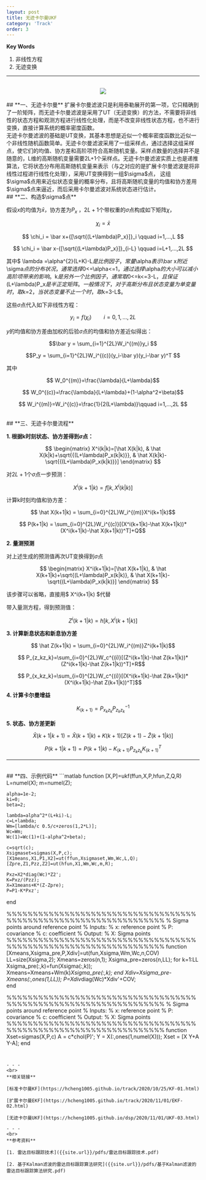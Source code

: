 ```yaml
---
layout: post
title: 无迹卡尔曼UKF
category: 'Track'
order: 3
---
```


**Key Words**
1. 非线性方程
2. 无迹变换


- - -

<br>
<div align=center>
<img src="{{site.url}}/images/ukf-01.jpg"/>
</div>

<br>
## **一、无迹卡尔曼**
扩展卡尔曼滤波只是利用泰勒展开的第一项，它只精确到了一阶矩阵，而无迹卡尔曼滤波是采用了UT（无迹变换）的方法，不需要将非线性的状态方程和观测方程进行线性化处理，而是不改变非线性状态方程，也不进行变换，直接计算系统的概率密度函数。

<br>
无迹卡尔曼滤波的基础是UT变换，其基本思想是近似一个概率密度函数比近似一个非线性随机函数简单。无迹卡尔曼滤波采用了一组采样点，通过选择这组采样点，使它们的均值、协方差和高阶项符合高斯随机变量。采样点数量的选择并不是随意的，L维的高斯随机变量需要2L+1个采样点。无迹卡尔曼滤波实质上也是递推算法，它将状态分布用高斯随机变量来表示（与之对应的是扩展卡尔曼滤波是将非线性过程进行线性化处理），采用UT变换得到一组$\sigma$点， 这组$\sigma$点用来近似状态变量的概率分布，且将高斯随机变量的均值和协方差用$\sigma$点来逼近，而后采用卡尔曼滤波对系统状态进行估计。

<br>
## **二、构造$\sigma$点**

假设$x$的均值为$\bar x$，协方差为$P_x$ ，$2L+1$个带权重的$\sigma$点构成如下矩阵$\chi$，

$$ \chi_i = \bar x $$

$$ \chi_i = \bar x+{[\sqrt{(L+\lambda)P_x}]}_i \qquad i=1,...,L $$

$$ \chi_i = \bar x-{[\sqrt{(L+\lambda)P_x}]}_{i-L} \qquad i=L+1,...,2L $$

其中$ \lambda =\alpha^{2}(L+K)-L$是比例因子，常量$\alpha$表示$\bar x$附近$\sigma$点的分布状况，通常选择$0<=\alpha<=1$，通过选择$\alpha$的大小可以减小高阶项带来的影响。$k$是另外一 个比例因子，通常取$0<=k<=3-L$，且保证$(L+\lambda)P_x$是半正定矩阵。一般情 况下，对于高斯分布且状态变量为单变量时，取$k=2$，当状态变量不止一个时， 取$k=3-L$。

这些$\sigma$点代入如下非线性方程：

$$ y_i=f{({\chi_i})} \qquad i=0,1,...,2L$$

$y$的均值和协方差由加权的后验$\sigma$点的均值和协方差近似得出：

$$\bar y = \sum_{i=1}^{2L}W_i^{(m)}y_i $$

$$P_y = \sum_{i=1}^{2L}W_i^{(c)}(y_i-\bar y)(y_i-\bar y)^T $$

其中

$$ W_0^{(m)}=\frac{\lambda}{L+\lambda}$$

$$ W_0^{(c)}=\frac{\lambda}{L+\lambda}+(1-\alpha^2+\beta)$$

$$ W_i^{(m)}=W_i^{(c)}=\frac{1}{2(L+\lambda)}\qquad i=1,...,2L $$


<br>
## **三、无迹卡尔曼流程**

**1. 根据k时刻状态、协方差得到$\sigma$点：**

$$
\begin{matrix}
X^i(k|k)=[\hat X(k|k), & \hat X(k|k)+\sqrt{{(L+\lambda)P_x(k|k)}}, & \hat X(k|k)-\sqrt{{(L+\lambda)P_x(k|k)}}]
\end{matrix}
$$

对$2L+1$个$\sigma$点一步预测：

$$ X^i(k+1|k)=f{[k,X^i(k|k)]}$$

计算k时刻均值和协方差：

$$ \hat X(k+1|k) = \sum_{i=0}^{2L}W_i^{(m)}X^i(k+1|k)$$

$$ P(k+1|k) = \sum_{i=0}^{2L}W_i^{(c)}[(X^i(k+1|k)-\hat X(k+1|k))*(X^i(k+1|k)-\hat X(k+1|k))^T]+Q$$

**2. 量测预测**

对上述生成的预测值再次UT变换得到$\sigma$点

$$
\begin{matrix}
X^i(k+1|k)=[\hat X(k+1|k), & \hat X(k+1|k)+\sqrt{(L+\lambda)P_x(k|k)}, & \hat X(k+1|k)-\sqrt{(L+\lambda)P_x(k|k)}]
\end{matrix}
$$

该步骤可以省略，直接用$ X^i(k+1|k) $代替

带入量测方程，得到预测值：

$$ Z^i(k+1|k)=h{[k,X^i(k+1|k)]}$$

**3. 计算新息状态和新息协方差**

$$ \hat Z(k+1|k) = \sum_{i=0}^{2L}W_i^{(m)}Z^i(k+1|k)$$

$$ P_{z_kz_k}=\sum_{i=0}^{2L}W_c^{(i)}[(Z^i(k+1|k)-\hat Z(k+1|k))*(Z^i(k+1|k)-\hat Z(k+1|k))^T]+R$$

$$ P_{x_kz_k}=\sum_{i=0}^{2L}W_c^{(i)}[(X^i(k+1|k)-\hat Z(k+1|k))*(X^i(k+1|k)-\hat Z(k+1|k))^T]$$


**4. 计算卡尔曼增益**

$$ {K}_{({k+1})}=P_{x_kz_k}P_{z_kz_k}^{-1}$$


**5. 状态、协方差更新**

$$ \hat{X}({k+1|k+1})=\hat{X}({k+1|k})+{K}({k+1})[Z(k+1)-\hat Z(k+1|k)]$$

$$ {P}({k+1|k+1})=P(k+1|k)-	{K}_{({k+1})}P_{z_kz_k}{K}_{({k+1})}^T$$

- - -
<br>
## **四、示例代码**
```matlab
function [X,P]=ukf(ffun,X,P,hfun,Z,Q,R)
    L=numel(X);  
    m=numel(Z);  

    alpha=1e-2;
    ki=0;
    beta=2;

    lambda=alpha^2*(L+ki)-L; 
    c=L+lambda;              
    Wm=[lambda/c 0.5/c+zeros(1,2*L)]; 
    Wc=Wm;
    Wc(1)=Wc(1)+(1-alpha^2+beta);

    c=sqrt(c);
    Xsigmaset=sigmas(X,P,c); 
    [X1means,X1,P1,X2]=ut(ffun,Xsigmaset,Wm,Wc,L,Q);   
    [Zpre,Z1,Pzz,Z2]=ut(hfun,X1,Wm,Wc,m,R);

    Pxz=X2*diag(Wc)*Z2';
    K=Pxz/(Pzz); 
    X=X1means+K*(Z-Zpre);   
    P=P1-K*Pxz';           
end

%%%%%%%%%%%%%%%%%%%%%%%%%%%%%%%%%%%%%%%%%%%%%%%%%%%%%%%%%%%%%%%%%%
% Sigma points around reference point
% Inputs:
%   x: reference point
%   P: covariance
%   c: coefficient
% Output:
%   X: Sigma points
%%%%%%%%%%%%%%%%%%%%%%%%%%%%%%%%%%%%%%%%%%%%%%%%%%%%%%%%%%%%%%%%%%
function [Xmeans,Xsigma_pre,P,Xdiv]=ut(fun,Xsigma,Wm,Wc,n,COV)
    LL=size(Xsigma,2);
    Xmeans=zeros(n,1);
    Xsigma_pre=zeros(n,LL);
    for k=1:LL
        Xsigma_pre(:,k)=fun(Xsigma(:,k));  
        Xmeans=Xmeans+Wm(k)*Xsigma_pre(:,k); 
    end
    Xdiv=Xsigma_pre-Xmeans(:,ones(1,LL));
    P=Xdiv*diag(Wc)*Xdiv'+COV;              
end

%%%%%%%%%%%%%%%%%%%%%%%%%%%%%%%%%%%%%%%%%%%%%%%%%%%%%%%%%%%%%%%%%%
% Sigma points around reference point
% Inputs:
%   x: reference point
%   P: covariance
%   c: coefficient
% Output:
%   X: Sigma points
%%%%%%%%%%%%%%%%%%%%%%%%%%%%%%%%%%%%%%%%%%%%%%%%%%%%%%%%%%%%%%%%%%
function Xset=sigmas(X,P,c)
    A = c*chol(P)';
    Y = X(:,ones(1,numel(X)));
    Xset = [X Y+A Y-A];
end
```


- - -
<br>
**相关链接**

[标准卡尔曼KF](https://hcheng1005.github.io/track/2020/10/25/KF-01.html)

[扩展卡尔曼EKF](https://hcheng1005.github.io/track/2020/11/01/EKF-02.html)

[无迹卡尔曼UKF](https://hcheng1005.github.io/dsp/2020/11/01/UKF-03.html)

- - -
<br>
**参考资料**

[1. 雷达目标跟踪技术]({{site.url}}/pdfs/雷达目标跟踪技术.pdf)

[2. 基于Kalman滤波的雷达目标跟踪算法研究]({{site.url}}/pdfs/基于Kalman滤波的雷达目标跟踪算法研究.pdf)